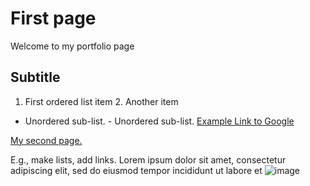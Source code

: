 # First page
Welcome to my portfolio page

## Subtitle
1. First ordered list item 2. Another item
- Unordered sub-list. - Unordered sub-list.
[Example Link to Google](https://www.google.com)

[My second page.](https://dulguunenkhzaya.github.io/Dulguun/second/)

E.g., make lists, add links.
   Lorem ipsum dolor sit amet, consectetur adipiscing elit, sed do eiusmod tempor incididunt ut labore et
![image](https://user-images.githubusercontent.com/129211992/228338110-ae6bb268-4c10-4dad-9d51-413d7f0a8e9d.png)
